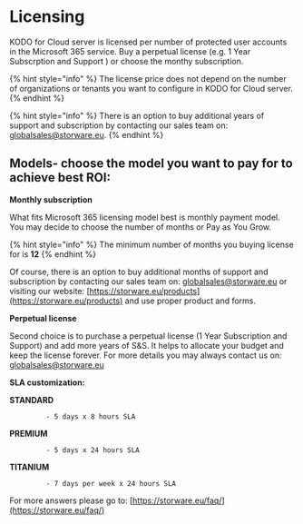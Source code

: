 # Licensing

KODO for Cloud server is licensed per number of protected user accounts in the Microsoft 365 service. Buy a perpetual license \(e.g. 1 Year Subscrption and Support \) or choose the monthy subscription. 

{% hint style="info" %}
The license price does not depend on the number of organizations or tenants you want to configure in KODO for Cloud server. 
{% endhint %}

{% hint style="info" %}
 There is an option to buy additional years of support and subscription by contacting our sales team on: [globalsales@storware.eu](mailto:globalsales@storware.eu).
{% endhint %}

## **Models- choose the model you want to pay for to achieve best ROI:**

 **Monthly subscription**  
  
What fits Microsoft 365 licensing model best is monthly payment model. You may decide to choose the number of months or Pay as You Grow. 

{% hint style="info" %}
 The minimum number of months you buying license for is **12**
{% endhint %}

Of course, there is an option to buy additional months of support and subscription by contacting our sales team on: [globalsales@storware.eu](mailto:globalsales@storware.eu) or visiting our website: [https://storware.eu/products](https://storware.eu/products) and use proper product and forms.

**Perpetual license**

Second choice is to purchase a perpetual license \(1 Year Subscription and Support\) and add more years of S&S. It helps to allocate your budget and keep the license forever. For more details you may always contact us on: [globalsales@storware.eu](mailto:globalsales@storware.eu)

**SLA customization:**

**STANDARD** 

             - 5 days x 8 hours SLA

**PREMIUM**

             - 5 days x 24 hours SLA

**TITANIUM**

             - 7 days per week x 24 hours SLA

For more answers please go to: [https://storware.eu/faq/](https://storware.eu/faq/)



